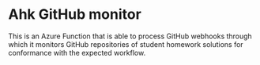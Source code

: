 # Ahk GitHub monitor

This is an Azure Function that is able to process GitHub webhooks through which it monitors GitHub repositories of student homework solutions for conformance with the expected workflow.